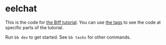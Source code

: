 # eelchat

This is the code for [the Biff
tutorial](https://biffweb.com/docs/tutorial/build-a-forum/). You can use [the
tags](https://github.com/jacobobryant/eelchat/tags) to see the code at specific
parts of the tutorial.

Run `bb dev` to get started. See `bb tasks` for other commands.
